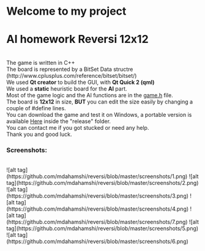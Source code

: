 # Welcome to my project
<h1>AI homework Reversi 12x12</h1>
<br/>
The game is written in C++ <br/>
The board is represented by a BitSet Data structre (http://www.cplusplus.com/reference/bitset/bitset/)
<br/>
We used <b>Qt creator</b> to build the GUI, with <b>Qt Quick 2 (qml)</b>
<br/>
We used a <b>static</b> heuristic board for the <b>AI</b> part.
<br/>
Most of the game logic and the AI functions are in the <a href=https://github.com/mdahamshi/reversi/blob/master/game.h>game.h</a> file.
<br/>
The board is <b>12x12</b> in size, <b>BUT</b> you can edit the size easily by changing a couple of #define lines.
<br/>
You can download the game and test it on Windows, a portable version is available <a href=https://github.com/mdahamshi/reversi/blob/master/reversiQTFinal.zip>Here</a> inside the "release" folder.
<br/>
You can contact me if you got stucked or need any help.
<br/>
Thank you and good luck.
<br/><h3>Screenshots:</h3>
<br/>
![alt tag](https://github.com/mdahamshi/reversi/blob/master/screenshots/1.png)
![alt tag](https://github.com/mdahamshi/reversi/blob/master/screenshots/2.png)
![alt tag](https://github.com/mdahamshi/reversi/blob/master/screenshots/3.png)
![alt tag](https://github.com/mdahamshi/reversi/blob/master/screenshots/4.png)
![alt tag](https://github.com/mdahamshi/reversi/blob/master/screenshots/7.png)
![alt tag](https://github.com/mdahamshi/reversi/blob/master/screenshots/5.png)
![alt tag](https://github.com/mdahamshi/reversi/blob/master/screenshots/6.png)
<br/>
